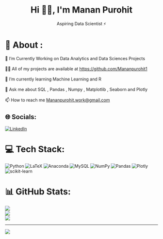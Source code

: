 <h1 align="center"> Hi 👋🏻, I'm Manan Purohit </br> 
</h1>
<p align="center"> Aspiring Data Scientist ⚡</p>

# 💫 About :
🔭 I’m Currently Working on Data Analytics and Data Sciences Projects<br><br>👨‍💻 All of my projects are available at https://github.com/Mananpurohit1<br><br>🌱 I’m currently learning Machine Learning and R<br><br>💬 Ask me about SQL , Pandas , Numpy , Matplotlib , Seaborn and Plotly <br><br>📫 How to reach me Mananpurohit.work@gmail.com


## 🌐 Socials:
[![LinkedIn](https://img.shields.io/badge/LinkedIn-%230077B5.svg?logo=linkedin&logoColor=white)](https://linkedin.com/in/linkedin.com/in/mananpurohit11/) 

# 💻 Tech Stack:
![Python](https://img.shields.io/badge/python-3670A0?style=flat-square&logo=python&logoColor=ffdd54) ![LaTeX](https://img.shields.io/badge/latex-%23008080.svg?style=flat-square&logo=latex&logoColor=white) ![Anaconda](https://img.shields.io/badge/Anaconda-%2344A833.svg?style=flat-square&logo=anaconda&logoColor=white) ![MySQL](https://img.shields.io/badge/mysql-%2300f.svg?style=flat-square&logo=mysql&logoColor=white) ![NumPy](https://img.shields.io/badge/numpy-%23013243.svg?style=flat-square&logo=numpy&logoColor=white) ![Pandas](https://img.shields.io/badge/pandas-%23150458.svg?style=flat-square&logo=pandas&logoColor=white) ![Plotly](https://img.shields.io/badge/Plotly-%233F4F75.svg?style=flat-square&logo=plotly&logoColor=white) ![scikit-learn](https://img.shields.io/badge/scikit--learn-%23F7931E.svg?style=flat-square&logo=scikit-learn&logoColor=white)
# 📊 GitHub Stats:
![](https://github-readme-stats.vercel.app/api?username=Mananpurohit1&theme=algolia&hide_border=true&include_all_commits=false&count_private=false)<br/>
![](https://github-readme-streak-stats.herokuapp.com/?user=Mananpurohit1&theme=algolia&hide_border=true)<br/>
![](https://github-readme-stats.vercel.app/api/top-langs/?username=Mananpurohit1&theme=algolia&hide_border=true&include_all_commits=false&count_private=false&layout=compact)

---
[![](https://visitcount.itsvg.in/api?id=Mananpurohit1&icon=0&color=0)](https://visitcount.itsvg.in)

<!-- Proudly created with GPRM ( https://gprm.itsvg.in ) -->
